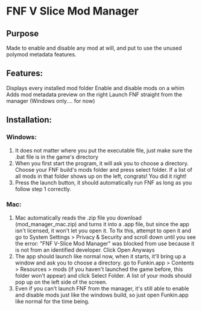 # FNF V Slice Mod Manager

## Purpose
Made to enable and disable any mod at will, and put to use the unused polymod metadata features.

## Features:
Displays every installed mod folder
Enable and disable mods on a whim
Adds mod metadata preview on the right
Launch FNF straight from the manager (Windows only.... for now)

## Installation:
### Windows:
1. It does not matter where you put the executable file, just make sure the .bat file is in the game's directory
2. When you first start the program, it will ask you to choose a directory. Choose your FNF build's mods folder and press select folder. If a list of all mods in that folder shows up on the left, congrats! You did it right!
3. Press the launch button, it should automatically run FNF as long as you follow step 1 correctly.
### Mac:
1. Mac automatically reads the .zip file you download (mod_manager_mac.zip) and turns it into a .app file, but since the app isn't licensed, it won't let you open it. To fix this, attempt to open it and go to System Settings > Privacy & Security and scroll down until you see the error: "FNF V-Slice Mod Manager" was blocked from use because it is not from an identified developer. Click Open Anyways
2. The app should launch like normal now, when it starts, it'll bring up a window and ask you to choose a directory. go to Funkin.app > Contents > Resources > mods (if you haven't launched the game before, this folder won't appear) and click Select Folder. A list of your mods should pop up on the left side of the screen.
3. Even if you can't launch FNF from the manager, it's still able to enable and disable mods just like the windows build, so just open Funkin.app like normal for the time being.
